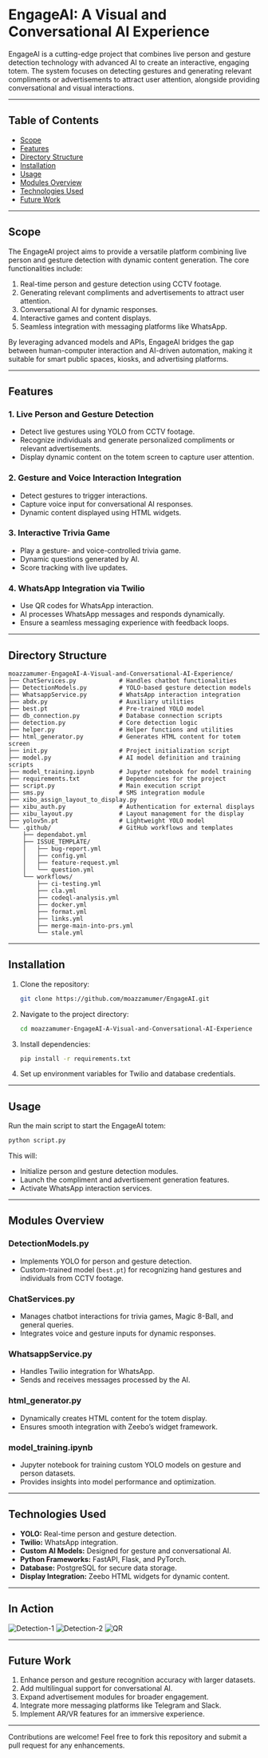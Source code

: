 # EngageAI: A Visual and Conversational AI Experience

EngageAI is a cutting-edge project that combines live person and gesture detection technology with advanced AI to create an interactive, engaging totem. The system focuses on detecting gestures and generating relevant compliments or advertisements to attract user attention, alongside providing conversational and visual interactions.

---

## **Table of Contents**
- [Scope](#scope)
- [Features](#features)
- [Directory Structure](#directory-structure)
- [Installation](#installation)
- [Usage](#usage)
- [Modules Overview](#modules-overview)
- [Technologies Used](#technologies-used)
- [Future Work](#future-work)

---

## **Scope**
The EngageAI project aims to provide a versatile platform combining live person and gesture detection with dynamic content generation. The core functionalities include:
1. Real-time person and gesture detection using CCTV footage.
2. Generating relevant compliments and advertisements to attract user attention.
3. Conversational AI for dynamic responses.
4. Interactive games and content displays.
5. Seamless integration with messaging platforms like WhatsApp.

By leveraging advanced models and APIs, EngageAI bridges the gap between human-computer interaction and AI-driven automation, making it suitable for smart public spaces, kiosks, and advertising platforms.

---

## **Features**
### **1. Live Person and Gesture Detection**
- Detect live gestures using YOLO from CCTV footage.
- Recognize individuals and generate personalized compliments or relevant advertisements.
- Display dynamic content on the totem screen to capture user attention.

### **2. Gesture and Voice Interaction Integration**
- Detect gestures to trigger interactions.
- Capture voice input for conversational AI responses.
- Dynamic content displayed using HTML widgets.

### **3. Interactive Trivia Game**
- Play a gesture- and voice-controlled trivia game.
- Dynamic questions generated by AI.
- Score tracking with live updates.

### **4. WhatsApp Integration via Twilio**
- Use QR codes for WhatsApp interaction.
- AI processes WhatsApp messages and responds dynamically.
- Ensure a seamless messaging experience with feedback loops.

---

## **Directory Structure**
```
moazzamumer-EngageAI-A-Visual-and-Conversational-AI-Experience/
├── ChatServices.py            # Handles chatbot functionalities
├── DetectionModels.py         # YOLO-based gesture detection models
├── WhatsappService.py         # WhatsApp interaction integration
├── abdx.py                    # Auxiliary utilities
├── best.pt                    # Pre-trained YOLO model
├── db_connection.py           # Database connection scripts
├── detection.py               # Core detection logic
├── helper.py                  # Helper functions and utilities
├── html_generator.py          # Generates HTML content for totem screen
├── init.py                    # Project initialization script
├── model.py                   # AI model definition and training scripts
├── model_training.ipynb       # Jupyter notebook for model training
├── requirements.txt           # Dependencies for the project
├── script.py                  # Main execution script
├── sms.py                     # SMS integration module
├── xibo_assign_layout_to_display.py
├── xibu_auth.py               # Authentication for external displays
├── xibu_layout.py             # Layout management for the display
├── yolov5n.pt                 # Lightweight YOLO model
└── .github/                   # GitHub workflows and templates
    ├── dependabot.yml
    ├── ISSUE_TEMPLATE/
    │   ├── bug-report.yml
    │   ├── config.yml
    │   ├── feature-request.yml
    │   └── question.yml
    └── workflows/
        ├── ci-testing.yml
        ├── cla.yml
        ├── codeql-analysis.yml
        ├── docker.yml
        ├── format.yml
        ├── links.yml
        ├── merge-main-into-prs.yml
        └── stale.yml
```

---

## **Installation**
1. Clone the repository:
   ```bash
   git clone https://github.com/moazzamumer/EngageAI.git
   ```
2. Navigate to the project directory:
   ```bash
   cd moazzamumer-EngageAI-A-Visual-and-Conversational-AI-Experience
   ```
3. Install dependencies:
   ```bash
   pip install -r requirements.txt
   ```
4. Set up environment variables for Twilio and database credentials.

---

## **Usage**
Run the main script to start the EngageAI totem:
```bash
python script.py
```
This will:
- Initialize person and gesture detection modules.
- Launch the compliment and advertisement generation features.
- Activate WhatsApp interaction services.

---

## **Modules Overview**
### **DetectionModels.py**
- Implements YOLO for person and gesture detection.
- Custom-trained model (`best.pt`) for recognizing hand gestures and individuals from CCTV footage.

### **ChatServices.py**
- Manages chatbot interactions for trivia games, Magic 8-Ball, and general queries.
- Integrates voice and gesture inputs for dynamic responses.

### **WhatsappService.py**
- Handles Twilio integration for WhatsApp.
- Sends and receives messages processed by the AI.

### **html_generator.py**
- Dynamically creates HTML content for the totem display.
- Ensures smooth integration with Zeebo’s widget framework.

### **model_training.ipynb**
- Jupyter notebook for training custom YOLO models on gesture and person datasets.
- Provides insights into model performance and optimization.

---

## **Technologies Used**
- **YOLO:** Real-time person and gesture detection.
- **Twilio:** WhatsApp integration.
- **Custom AI Models:** Designed for gesture and conversational AI.
- **Python Frameworks:** FastAPI, Flask, and PyTorch.
- **Database:** PostgreSQL for secure data storage.
- **Display Integration:** Zeebo HTML widgets for dynamic content.

---

## In Action
![Detection-1](https://drive.google.com/uc?export=view&id=1K675zPGXDF5_cs2MtmdZCSHcWPyCy6-j)
![Detection-2](https://drive.google.com/uc?export=view&id=1JlB8x_mBVgH7hzh9CVE9IlAxXHWIYvQM)
![QR](https://drive.google.com/uc?export=view&id=1Z0oDE0KrxCv7rlmYJdXWXizJAWpIDU2o)


---

## **Future Work**
1. Enhance person and gesture recognition accuracy with larger datasets.
2. Add multilingual support for conversational AI.
3. Expand advertisement modules for broader engagement.
4. Integrate more messaging platforms like Telegram and Slack.
5. Implement AR/VR features for an immersive experience.

---

Contributions are welcome! Feel free to fork this repository and submit a pull request for any enhancements.
